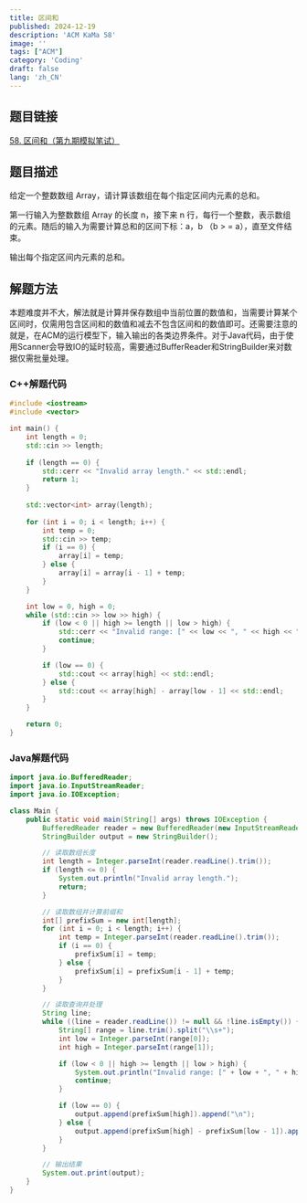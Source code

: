 ```yaml
---
title: 区间和
published: 2024-12-19
description: 'ACM KaMa 58'
image: ''
tags: ["ACM"]
category: 'Coding'
draft: false 
lang: 'zh_CN'
---
```


## 题目链接

[58. 区间和（第九期模拟笔试）](https://kamacoder.com/problempage.php?pid=1070)

## 题目描述

给定一个整数数组 Array，请计算该数组在每个指定区间内元素的总和。

第一行输入为整数数组 Array 的长度 n，接下来 n 行，每行一个整数，表示数组的元素。随后的输入为需要计算总和的区间下标：a，b （b > = a），直至文件结束。

输出每个指定区间内元素的总和。

## 解题方法

本题难度并不大，解法就是计算并保存数组中当前位置的数值和，当需要计算某个区间时，仅需用包含区间和的数值和减去不包含区间和的数值即可。还需要注意的就是，在ACM的运行模型下，输入输出的各类边界条件。对于Java代码，由于使用Scanner会导致IO的延时较高，需要通过BufferReader和StringBuilder来对数据仅需批量处理。

### C++解题代码

```c++
#include <iostream>
#include <vector>

int main() {
    int length = 0;
    std::cin >> length;
    
    if (length == 0) {
        std::cerr << "Invalid array length." << std::endl;
        return 1;
    }
    
    std::vector<int> array(length);
    
    for (int i = 0; i < length; i++) {
        int temp = 0;
        std::cin >> temp;
        if (i == 0) {
            array[i] = temp;
        } else {
            array[i] = array[i - 1] + temp;
        }
    }

    int low = 0, high = 0;
    while (std::cin >> low >> high) {
        if (low < 0 || high >= length || low > high) {
            std::cerr << "Invalid range: [" << low << ", " << high << "]" << std::endl;
            continue;
        }

        if (low == 0) {
            std::cout << array[high] << std::endl;
        } else {
            std::cout << array[high] - array[low - 1] << std::endl;
        }
    }

    return 0;
}

```
### Java解题代码

```java
import java.io.BufferedReader;
import java.io.InputStreamReader;
import java.io.IOException;

class Main {
    public static void main(String[] args) throws IOException {
        BufferedReader reader = new BufferedReader(new InputStreamReader(System.in));
        StringBuilder output = new StringBuilder();

        // 读取数组长度
        int length = Integer.parseInt(reader.readLine().trim());
        if (length <= 0) {
            System.out.println("Invalid array length.");
            return;
        }

        // 读取数组并计算前缀和
        int[] prefixSum = new int[length];
        for (int i = 0; i < length; i++) {
            int temp = Integer.parseInt(reader.readLine().trim());
            if (i == 0) {
                prefixSum[i] = temp;
            } else {
                prefixSum[i] = prefixSum[i - 1] + temp;
            }
        }

        // 读取查询并处理
        String line;
        while ((line = reader.readLine()) != null && !line.isEmpty()) {
            String[] range = line.trim().split("\\s+");
            int low = Integer.parseInt(range[0]);
            int high = Integer.parseInt(range[1]);

            if (low < 0 || high >= length || low > high) {
                System.out.println("Invalid range: [" + low + ", " + high + "]");
                continue;
            }

            if (low == 0) {
                output.append(prefixSum[high]).append("\n");
            } else {
                output.append(prefixSum[high] - prefixSum[low - 1]).append("\n");
            }
        }

        // 输出结果
        System.out.print(output);
    }
}
```
